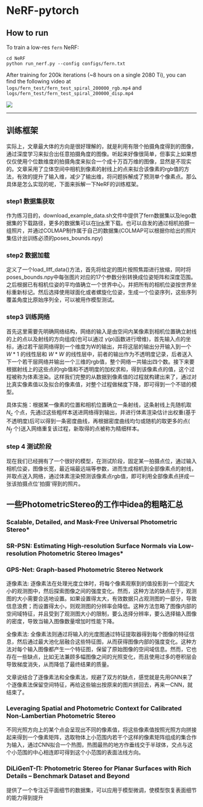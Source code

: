 # NeRF-pytorch
## How to run

To train a low-res `fern` NeRF:
```
cd NeRF
python run_nerf.py --config configs/fern.txt
```
After training for 200k iterations (~8 hours on a single 2080 Ti), you can find the following video at `logs/fern_test/fern_test_spiral_200000_rgb.mp4` and `logs/fern_test/fern_test_spiral_200000_disp.mp4`

![](https://user-images.githubusercontent.com/7057863/78473081-58ea1600-7770-11ea-92ce-2bbf6a3f9add.gif)

---

## 训练框架

实际上，文章最大体的方向是很好理解的，就是利用有限个拍摄角度得到的图像，通过深度学习来拟合出任意拍摄角度的图像。听起来好像很简单，但事实上如果想仅仅使用个位数维度的拍摄角度来拟合一个成十万百万维的图像，显然是不现实的。文章采用了立体空间中相机到像素的射线上的点来拟合该像素的rgb值的方法，有效的提升了输入维，减少了输出维，将问题拆解成了预测单个像素点。那么具体是怎么实现的呢，下面来拆解一下NeRF的训练框架。

### step1 数据集获取

作为练习目的，download_example_data.sh文件中提供了fern数据集以及lego数据集的下载路径，更多的数据集可以在[link](https://drive.google.com/drive/folders/128yBriW1IG_3NJ5Rp7APSTZsJqdJdfc1)里下载。也可以自发的通过相机拍摄一组照片，并通过COLMAP制作属于自己的数据集(COLMAP可以根据你给出的照片集估计出训练必须的poses_bounds.npy)

### step2 数据加载

定义了一个load_llff_data()方法，首先将给定的图片按照焦距进行放缩，同时将poses_bounds.npy中每张图片对应的17个参数分别转换成位姿矩阵和深度范围。之后根据已有相机位姿的平均值确立一个世界中心，并把所有的相机位姿按世界坐标重新标记。然后选择使用球面化或者螺旋化位姿，生成一个位姿序列，这些序列覆盖角度比原始序列全，可以被用作模型测试。

### step3 训练网络

首先这里需要先明确网络结构，网络的输入是由空间内某像素到相机位置确立射线的上的点以及射线的方向组成(也可以通过 $\gamma(p)$函数进行增维)，首先输入点的坐标，通过若干层网络得到一个维度为W的输出，并将这层的输出分开输入到一个 $W*1$ 的线性层和 $W*W$ 的线性层中，前者的输出作为不透明度记录，后者送入下一个若干层网络并输出一个三维的rgb值，整个网络一共输出四个数。接下来要根据射线上的这些点的rgb值和不透明度的加权求和，得到该像素点的值，这个过程被称为体素渲染。这样我们完整的从数据到像素值的过程就构建出来了，通过对比真实像素值以及拟合的像素值，对整个过程做梯度下降，即可得到一个不错的模型。

具体实施：根据某一像素的位置和相机位置确立一条射线，这条射线上先随机取 $N_c$ 个点，先通过这些粗样本送进网络得到输出，并进行体素渲染估计出权重(基于不透明度)后可以得到一条密度曲线，再根据密度曲线均匀或随机的取更多的点( $N_f$ 个)送入网络重复该过程，新取得的点被称为精细样本。

### step 4 测试阶段

现在我们已经拥有了一个很好的模型，在测试阶段，固定某一拍摄点位，通过输入相机位姿，图像长宽，最近端最远端等参数，进而生成相机到全部像素点的射线，并取点送入网络，通过体素渲染预测该像素点rgb值，即可利用全部像素点拼成一张该拍摄点位'拍摄'得到的照片。

## 一些PhotometricStereo的工作中idea的粗略汇总

### Scalable, Detailed, and Mask-Free Universal Photometric Stereo*

### SR-PSN: Estimating High-resolution Surface Normals via Low-resolution Photometric Stereo Images*

### GPS-Net: Graph-based Photometric Stereo Network

逐像素法: 逐像素法在处理光度立体时，将每个像素观察到的值投影到一个固定大小的观测图中，然后探索图像之间的强度变化。然而，这种方法的缺点在于，观测图的大小需要合适地设置。如果设置得太大，有效数据只占观测图的一部分，导致信息浪费；而设置得太小，则观测图的分辨率会降低。这种方法忽略了图像内部的空间域特征，并且受到了观测图大小的限制，要么选择分辨率，要么选择输入图像的密度，导致当输入图像数量增加时性能下降。

全像素法: 全像素法则通过将输入的光度图通过特征提取器得到每个图像的特征信息，然后通过最大池化层融合这些特征图，从而获得图像内部的强度变化。这种方法对每个输入图像都产生一个特征图，保留了原始图像的空间域信息。然而，它也存在一些缺点，比如无法兼顾多幅图像之间的光照变化，而且使用过多的卷积层会导致梯度消失，从而降低了最终结果的质量。

文章说结合了逐像素法和全像素法，规避了双方的缺点，感觉就是先用GNN来了个逐像素法保留空间特征，再给这些输出按原来的图片拼回去，再来一CNN，就结束了。

### Leveraging Spatial and Photometric Context for Calibrated Non-Lambertian Photometric Stereo

不同光照方向上的某个点会呈现出不同的像素值，将这些像素值按照光照方向拼接起来得到一个像素矩阵，选取物体上小范围内若干个这样的像素矩阵组成的集合作为输入，通过CNN拟合一个热图，热图最热的地方作垂线交于半球体，交点与这个小范围的中心相连即可得到这个小范围的表面法线方向。

### DiLiGenT-Π: Photometric Stereo for Planar Surfaces with Rich Details – Benchmark Dataset and Beyond

提供了一个专注近平面细节的数据集，可以应用于模型微调，使模型恢复表面细节的能力得到提升












